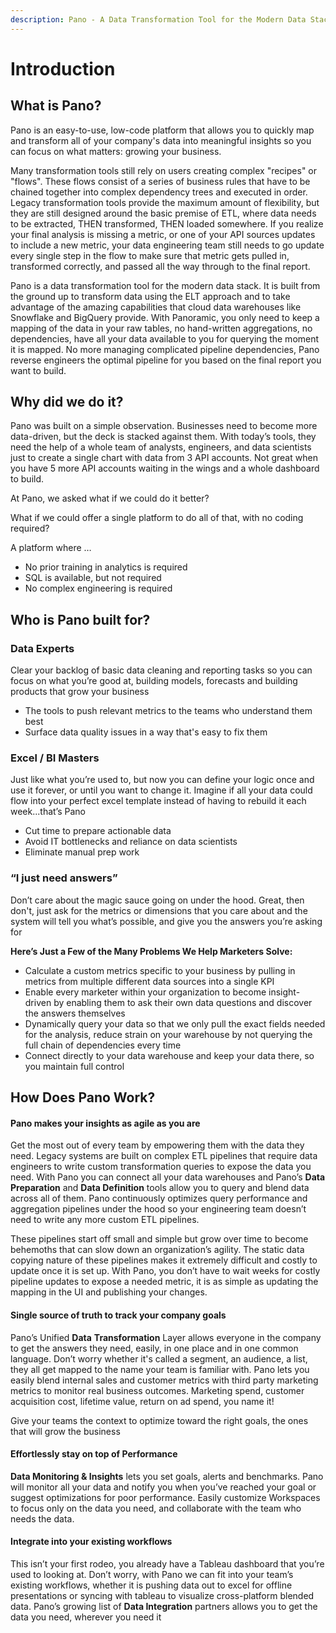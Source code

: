 ```yaml
---
description: Pano - A Data Transformation Tool for the Modern Data Stack
---
```


# Introduction

## What is Pano?

Pano is an easy-to-use, low-code platform that allows you to quickly map and transform all of your company's data into meaningful insights so you can focus on what matters: growing your business.

Many transformation tools still rely on users creating complex "recipes" or "flows". These flows consist of a series of business rules that have to be chained together into complex dependency trees and executed in order. Legacy transformation tools provide the maximum amount of flexibility, but they are still designed around the basic premise of ETL, where data needs to be extracted, THEN transformed, THEN loaded somewhere. If you realize your final analysis is missing a metric, or one of your API sources updates to include a new metric, your data engineering team still needs to go update every single step in the flow to make sure that metric gets pulled in, transformed correctly, and passed all the way through to the final report.

Pano is a data transformation tool for the modern data stack. It is built from the ground up to transform data using the ELT approach and to take advantage of the amazing capabilities that cloud data warehouses like Snowflake and BigQuery provide.  With Panoramic, you only need to keep a mapping of the data in your raw tables, no hand-written aggregations, no dependencies, have all your data available to you for querying the moment it is mapped. No more managing complicated pipeline dependencies, Pano reverse engineers the optimal pipeline for you based on the final report you want to build.

## Why did we do it?

Pano was built on a simple observation. Businesses need to become more data-driven, but the deck is stacked against them. With today’s tools, they need the help of a whole team of analysts, engineers, and data scientists just to create a single chart with data from 3 API accounts. Not great when you have 5 more API accounts waiting in the wings and a whole dashboard to build.

At Pano, we asked what if we could do it better? 

What if we could offer a single platform to do all of that, with no coding required?

A platform where …

* No prior training in analytics is required
* SQL is available, but not required
* No complex engineering is required

## Who is Pano built for?

### Data Experts

Clear your backlog of basic data cleaning and reporting tasks so you can focus on what you’re good at, building models, forecasts and building products that grow your business

* The tools to push relevant metrics to the teams who understand them best
* Surface data quality issues in a way that's easy to fix them

### Excel / BI Masters

Just like what you’re used to, but now you can define your logic once and use it forever, or until you want to change it. Imagine if all your data could flow into your perfect excel template instead of having to rebuild it each week...that’s Pano

* Cut time to prepare actionable data
* Avoid IT bottlenecks and reliance on data scientists
* Eliminate manual prep work

### “I just need answers”

Don’t care about the magic sauce going on under the hood. Great, then don't, just ask for the metrics or dimensions that you care about and the system will tell you what’s possible, and give you the answers you’re asking for

**Here’s Just a Few of the Many Problems We Help Marketers Solve:**

* Calculate a custom metrics specific to your business by pulling in metrics from multiple different data sources into a single KPI
* Enable every marketer within your organization to become insight-driven by enabling them to ask their own data questions and discover the answers themselves
* Dynamically query your data so that we only pull the exact fields needed for the analysis, reduce strain on your warehouse by not querying the full chain of dependencies every time
* Connect directly to your data warehouse and keep your data there, so you maintain full control

## How Does Pano Work?

#### Pano makes your insights as agile as you are

Get the most out of every team by empowering them with the data they need. Legacy systems are built on complex ETL pipelines that require data engineers to write custom transformation queries to expose the data you need. With Pano you can connect all your data warehouses and Pano’s **Data Preparation** and **Data Definition** tools allow you to query and blend data across all of them. Pano continuously optimizes query performance and aggregation pipelines under the hood so your engineering team doesn’t need to write any more custom ETL pipelines.

These pipelines start off small and simple but grow over time to become behemoths that can slow down an organization’s agility. The static data copying nature of these pipelines makes it extremely difficult and costly to update once it is set up. With Pano, you don’t have to wait weeks for costly pipeline updates to expose a needed metric, it is as simple as updating the mapping in the UI and publishing your changes.

#### Single source of truth to track your company goals

Pano’s Unified **Data** **Transformation** Layer allows everyone in the company to get the answers they need, easily, in one place and in one common language. Don’t worry whether it's called a segment, an audience, a list, they all get mapped to the name your team is familiar with. Pano lets you easily blend internal sales and customer metrics with third party marketing metrics to monitor real business outcomes. Marketing spend, customer acquisition cost, lifetime value, return on ad spend, you name it!

Give your teams the context to optimize toward the right goals, the ones that will grow the business

#### Effortlessly stay on top of Performance

**Data Monitoring & Insights** lets you set goals, alerts and benchmarks. Pano will monitor all your data and notify you when you’ve reached your goal or suggest optimizations for poor performance.  Easily customize Workspaces to focus only on the data you need, and collaborate with the team who needs the data.

#### Integrate into your existing workflows

This isn’t your first rodeo, you already have a Tableau dashboard that you’re used to looking at. Don’t worry, with Pano we can fit into your team’s existing workflows, whether it is pushing data out to excel for offline presentations or syncing with tableau to visualize cross-platform blended data. Pano’s growing list of **Data Integration** partners allows you to get the data you need, wherever you need it

